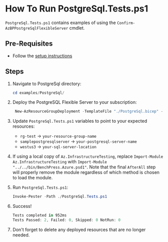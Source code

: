 # How To Run PostgreSql.Tests.ps1

`PostgreSql.Tests.ps1` contains examples of using the `Confirm-AzBPPostgreSqlFlexibleServer` cmdlet.

## Pre-Requisites

- Follow the [setup instructions](../README.md)

## Steps

1. Navigate to PostgreSql directory:

   ```Powershell
   cd examples/PostgreSql/
   ```

1. Deploy the PostgreSQL Flexible Server to your subscription:

   ```Powershell
    New-AzResourceGroupDeployment -TemplateFile "./PostgreSql.bicep" -ResourceGroupName "rg-test"
   ```

1. Update `PostgreSql.Tests.ps1` variables to point to your expected resources:

   - `rg-test`                -> `your-resource-group-name`
   - `samplepostgresqlserver` -> `your-postgresql-server-name`
   - `westus3`                -> `your-sql-server-location`

1. If using a local copy of `Az.InfrastructureTesting`, replace `Import-Module Az.InfrastructureTesting` with
`Import-Module "../../bin/BenchPress.Azure.psd1"`. Note that the final `AfterAll` step will properly remove the module
regardless of which method is chosen to load the module.

1. Run `PostgreSql.Tests.ps1`:

   ```Powershell
   Invoke-Pester -Path ./PostgreSql.Tests.ps1
   ```

1. Success!

   ```Powershell
   Tests completed in 952ms
   Tests Passed: 2, Failed: 0, Skipped: 0 NotRun: 0
   ```

1. Don't forget to delete any deployed resources that are no longer needed.

